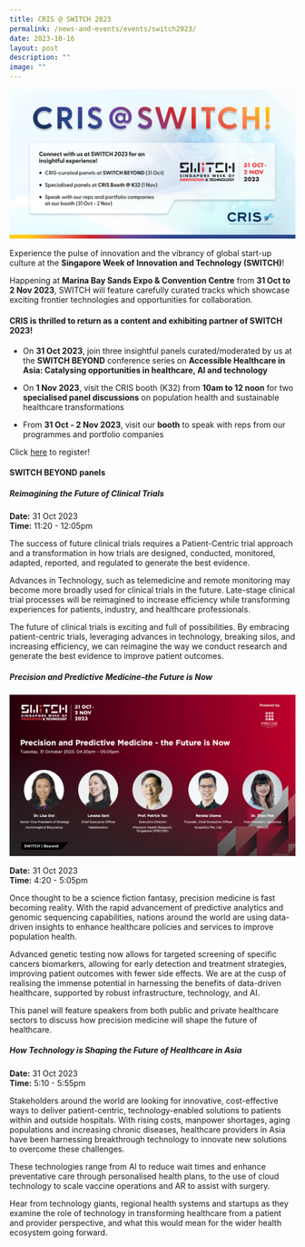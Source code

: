 ```yaml
---
title: CRIS @ SWITCH 2023
permalink: /news-and-events/events/switch2023/
date: 2023-10-16
layout: post
description: ""
image: ""
---
```

![](/images/Resources_Events/2023/231031_CRIS%20at%20SWITCH%202023/switch%20banner_cris.png)

Experience the pulse of innovation and the vibrancy of global start-up culture at the **Singapore Week of Innovation and Technology (SWITCH)**! 

Happening at **Marina Bay Sands Expo &amp; Convention Centre** from **31 Oct to 2 Nov 2023**, SWITCH will&nbsp;feature carefully curated tracks which showcase exciting frontier technologies and opportunities for collaboration.

#### **CRIS is thrilled to return as a content and exhibiting partner of SWITCH 2023!**
<p>

* On **31 Oct 2023**, join three insightful panels curated/moderated by us at the **SWITCH BEYOND** conference series on **Accessible Healthcare in Asia: Catalysing opportunities in healthcare, AI and technology** 

</p><p>
	
* On **1 Nov 2023**, visit the CRIS booth (K32) from **10am to 12 noon** for two **specialised panel discussions** on population health and sustainable healthcare transformations
	
</p><p>
	
* From **31 Oct - 2 Nov 2023**, visit our **booth** to speak with reps from our programmes and portfolio companies

Click [here](https://2023.switchsg.org/event/6c0fef40-8246-423a-8e02-c256dbdaf617/websitePage:07eaa027-beb8-45d9-a619-1d2458fd7747?RefId=Tickets) to register!

#### **SWITCH BEYOND panels**
#### 
##### **Reimagining the Future of Clinical Trials**  #####
 
 **Date:** 31 Oct 2023 <br>
**Time:** 11:20 - 12:05pm

The success of future clinical trials requires a Patient-Centric trial approach and a transformation in how trials are designed, conducted, monitored, adapted, reported, and regulated to generate the best evidence.  

Advances in Technology, such as telemedicine and remote monitoring may become more broadly used for clinical trials in the future. Late-stage clinical trial processes will be reimagined to increase efficiency while transforming experiences for patients, industry, and healthcare professionals.  

The future of clinical trials is exciting and full of possibilities. By embracing patient-centric trials, leveraging advances in technology, breaking silos, and increasing efficiency, we can reimagine the way we conduct research and generate the best evidence to improve patient outcomes.

##### **Precision and Predictive Medicine–the Future is Now**

![](/images/Resources_Events/2023/231031_CRIS%20at%20SWITCH%202023/precise.png)

**Date:** 31 Oct 2023 <br>
**Time:** 4:20 - 5:05pm

Once thought to be a science fiction fantasy, precision medicine is fast becoming reality. With the rapid advancement of predictive analytics and genomic sequencing capabilities, nations around the world are using data-driven insights to enhance healthcare policies and services to improve population health.  

Advanced genetic testing now allows for targeted screening of specific cancers biomarkers, allowing for early detection and treatment strategies, improving patient outcomes with fewer side effects. We are at the cusp of realising the immense potential in harnessing the benefits of data-driven healthcare, supported by robust infrastructure, technology, and AI.  

This panel will feature speakers from both public and private healthcare sectors to discuss how precision medicine will shape the future of healthcare.

##### **How Technology is Shaping the Future of Healthcare in Asia**&nbsp; ##### 

**Date:** 31 Oct 2023 <br>
**Time:** 5:10 - 5:55pm

Stakeholders around the world are looking for innovative, cost-effective ways to deliver patient-centric, technology-enabled solutions to patients within and outside hospitals. With rising costs, manpower shortages, aging populations and increasing chronic diseases, healthcare providers in Asia have been harnessing breakthrough technology to innovate new solutions to overcome these challenges. 

These technologies range from AI to reduce wait times and enhance preventative care through personalised health plans, to the use of cloud technology to scale vaccine operations and AR to assist with surgery.  

Hear from technology giants, regional health systems and startups as they examine the role of technology in transforming healthcare from a patient and provider perspective, and what this would mean for the wider health ecosystem going forward.</p>